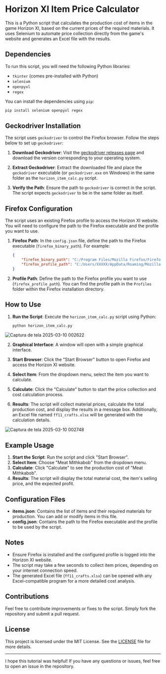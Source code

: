 # Horizon XI Item Price Calculator

This is a Python script that calculates the production cost of items in the game Horizon XI, based on the current prices of the required materials. It uses Selenium to automate price collection directly from the game's website and generates an Excel file with the results.

## Dependencies

To run this script, you will need the following Python libraries:

- `tkinter` (comes pre-installed with Python)
- `selenium`
- `openpyxl`
- `regex`

You can install the dependencies using `pip`:

```bash
pip install selenium openpyxl regex
```

## Geckodriver Installation

The script uses `geckodriver` to control the Firefox browser. Follow the steps below to set up `geckodriver`:

1. **Download Geckodriver**: Visit the [geckodriver releases page](https://github.com/mozilla/geckodriver/releases) and download the version corresponding to your operating system.

2. **Extract Geckodriver**: Extract the downloaded file and place the `geckodriver` executable (or `geckodriver.exe` on Windows) in the same folder as the `horizon_item_calc.py` script.

3. **Verify the Path**: Ensure the path to `geckodriver` is correct in the script. The script expects `geckodriver` to be in the same folder as itself.

## Firefox Configuration

The script uses an existing Firefox profile to access the Horizon XI website. You will need to configure the path to the Firefox executable and the profile you want to use.

1. **Firefox Path**: In the `config.json` file, define the path to the Firefox executable (`firefox_binary_path`). For example:

    ```json
    {
        "firefox_binary_path": "C:/Program Files/Mozilla Firefox/Firefox.exe",
        "firefox_profile_path": "C:/Users/XXXXX/AppData/Roaming/Mozilla/Firefox/Profiles/XXXXX.default-release"
    }
    ```

2. **Profile Path**: Define the path to the Firefox profile you want to use (`firefox_profile_path`). You can find the profile path in the `Profiles` folder within the Firefox installation directory.

## How to Use

1. **Run the Script**: Execute the `horizon_item_calc.py` script using Python:

    ```bash
    python horizon_item_calc.py
    ```

![Captura de tela 2025-03-10 002622](https://github.com/user-attachments/assets/bdd39ffc-7758-4c38-80ad-9e3e7dca8e53)

2. **Graphical Interface**: A window will open with a simple graphical interface.

3. **Start Browser**: Click the "Start Browser" button to open Firefox and access the Horizon XI website.

4. **Select Item**: From the dropdown menu, select the item you want to calculate.

5. **Calculate**: Click the "Calculate" button to start the price collection and cost calculation process.

6. **Results**: The script will collect material prices, calculate the total production cost, and display the results in a message box. Additionally, an Excel file named `ff11_crafts.xlsx` will be generated with the calculation details.

![Captura de tela 2025-03-10 002748](https://github.com/user-attachments/assets/4b5c2ce0-3300-4a13-830f-c9b7ed7f2333)

## Example Usage

1. **Start the Script**: Run the script and click "Start Browser".
2. **Select Item**: Choose "Meat Mithkabob" from the dropdown menu.
3. **Calculate**: Click "Calculate" to see the production cost of "Meat Mithkabob".
4. **Results**: The script will display the total material cost, the item's selling price, and the expected profit.

## Configuration Files

- **items.json**: Contains the list of items and their required materials for production. You can add or modify items in this file.
- **config.json**: Contains the path to the Firefox executable and the profile to be used by the script.

## Notes

- Ensure Firefox is installed and the configured profile is logged into the Horizon XI website.
- The script may take a few seconds to collect item prices, depending on your internet connection speed.
- The generated Excel file (`ff11_crafts.xlsx`) can be opened with any Excel-compatible program for a more detailed cost analysis.

## Contributions

Feel free to contribute improvements or fixes to the script. Simply fork the repository and submit a pull request.

## License

This project is licensed under the MIT License. See the [LICENSE](LICENSE) file for more details.

---

I hope this tutorial was helpful! If you have any questions or issues, feel free to open an issue in the repository.
